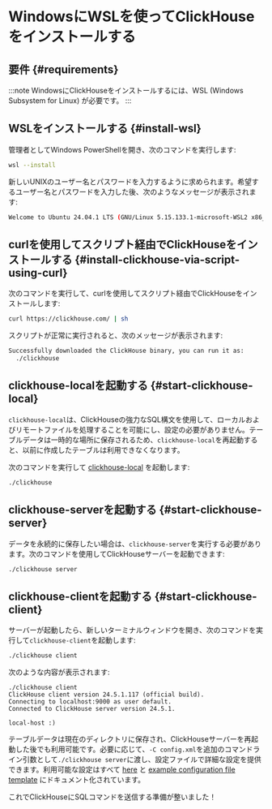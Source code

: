 # WindowsにWSLを使ってClickHouseをインストールする

## 要件 {#requirements}

:::note
WindowsにClickHouseをインストールするには、WSL (Windows Subsystem for Linux) が必要です。
:::

<VerticalStepper>

## WSLをインストールする {#install-wsl}

管理者としてWindows PowerShellを開き、次のコマンドを実行します:

```bash
wsl --install
```

新しいUNIXのユーザー名とパスワードを入力するように求められます。希望するユーザー名とパスワードを入力した後、次のようなメッセージが表示されます:

```bash
Welcome to Ubuntu 24.04.1 LTS (GNU/Linux 5.15.133.1-microsoft-WSL2 x86_64)
```

## curlを使用してスクリプト経由でClickHouseをインストールする {#install-clickhouse-via-script-using-curl}

次のコマンドを実行して、curlを使用してスクリプト経由でClickHouseをインストールします:

```bash
curl https://clickhouse.com/ | sh
```

スクリプトが正常に実行されると、次のメッセージが表示されます:

```bash
Successfully downloaded the ClickHouse binary, you can run it as:
  ./clickhouse
```

## clickhouse-localを起動する {#start-clickhouse-local}

`clickhouse-local`は、ClickHouseの強力なSQL構文を使用して、ローカルおよびリモートファイルを処理することを可能にし、設定の必要がありません。テーブルデータは一時的な場所に保存されるため、`clickhouse-local`を再起動すると、以前に作成したテーブルは利用できなくなります。

次のコマンドを実行して [clickhouse-local](/operations/utilities/clickhouse-local) を起動します:

```bash
./clickhouse
```

## clickhouse-serverを起動する {#start-clickhouse-server}

データを永続的に保存したい場合は、`clickhouse-server`を実行する必要があります。次のコマンドを使用してClickHouseサーバーを起動できます:

```bash
./clickhouse server
```

## clickhouse-clientを起動する {#start-clickhouse-client}

サーバーが起動したら、新しいターミナルウィンドウを開き、次のコマンドを実行して`clickhouse-client`を起動します:

```bash
./clickhouse client
```

次のような内容が表示されます:

```response
./clickhouse client
ClickHouse client version 24.5.1.117 (official build).
Connecting to localhost:9000 as user default.
Connected to ClickHouse server version 24.5.1.

local-host :)
```

テーブルデータは現在のディレクトリに保存され、ClickHouseサーバーを再起動した後でも利用可能です。必要に応じて、`-C config.xml`を追加のコマンドライン引数として`./clickhouse server`に渡し、設定ファイルで詳細な設定を提供できます。利用可能な設定はすべて [here](/operations/server-configuration-parameters/settings) と
[example configuration file template](https://github.com/ClickHouse/ClickHouse/blob/master/programs/server/config.xml) にドキュメント化されています。

これでClickHouseにSQLコマンドを送信する準備が整いました！

</VerticalStepper>
